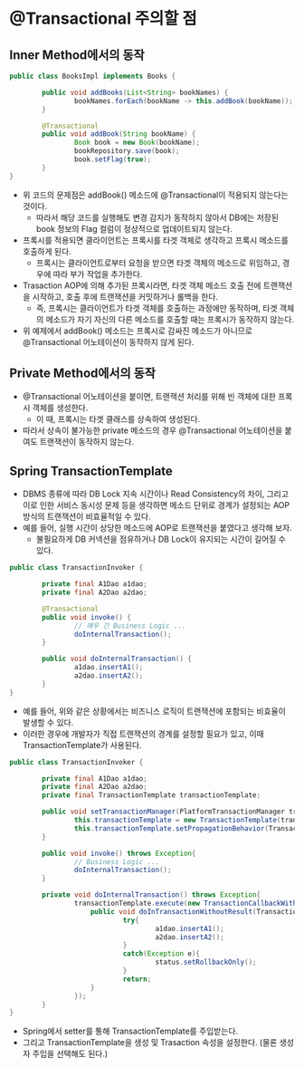 # @Transactional 주의할 점
## Inner Method에서의 동작
```java
public class BooksImpl implements Books {

        public void addBooks(List<String> bookNames) {
                bookNames.forEach(bookName -> this.addBook(bookName));
        }

        @Transactional
        public void addBook(String bookName) {
                Book book = new Book(bookName);
                bookRepository.save(book);
                book.setFlag(true);
        }
}
```

- 위 코드의 문제점은 addBook() 메소드에 @Transactional이 적용되지 않는다는 것이다.
  - 따라서 해당 코드를 실행해도 변경 감지가 동작하지 않아서 DB에는 저장된 book 정보의 Flag 컬럼이 정상적으로 업데이트되지 않는다.
- 프록시를 적용되면 클라이언트는 프록시를 타겟 객체로 생각하고 프록시 메소드를 호출하게 된다.
  - 프록시는 클라이언트로부터 요청을 받으면 타겟 객체의 메소드로 위임하고, 경우에 따라 부가 작업을 추가한다.
- Trasaction AOP에 의해 추가된 프록시라면, 타겟 객체 메소드 호출 전에 트랜잭션을 시작하고, 호출 후에 트랜잭션을 커밋하거나 롤백을 한다.
  - 즉, 프록시는 클라이언트가 타겟 객체를 호출하는 과정에만 동작하며, 타겟 객체의 메소드가 자기 자신의 다른 메소드를 호출할 때는 프록시가 동작하지 않는다.
- 위 예제에서 addBook() 메소드는 프록시로 감싸진 메소드가 아니므로 @Transactional 어노테이션이 동작하지 않게 된다.
 

## Private Method에서의 동작
- @Transactional 어노테이션을 붙이면, 트랜잭션 처리를 위해 빈 객체에 대한 프록시 객체를 생성한다.
  - 이 때, 프록시는 타겟 클래스를 상속하여 생성된다.
- 따라서 상속이 불가능한 private 메소드의 경우 @Transactional 어노테이션을 붙여도 트랜잭션이 동작하지 않는다.

## Spring TransactionTemplate
- DBMS 종류에 따라 DB Lock 지속 시간이나 Read Consistency의 차이, 그리고 이로 인한 서비스 동시성 문제 등을 생각하면 메소드 단위로 경계가 설정되는 AOP 방식의 트랜잭션이 비효율적일 수 있다.
- 예를 들어, 실행 시간이 상당한 메소드에 AOP로 트랜잭션을 붙였다고 생각해 보자.
  - 불필요하게 DB 커넥션을 점유하거나 DB Lock이 유지되는 시간이 길어질 수 있다.

```java
public class TransactionInvoker {

        private final A1Dao a1dao;
        private final A2Dao a2dao;

        @Transactional
        public void invoke() {
                // 매우 긴 Business Logic ...
                doInternalTransaction();
        }

        public void doInternalTransaction() {
                a1dao.insertA1();
                a2dao.insertA2();
        }
}
```

- 예를 들어, 위와 같은 상황에서는 비즈니스 로직이 트랜잭션에 포함되는 비효율이 발생할 수 있다.
- 이러한 경우에 개발자가 직접 트랜잭션의 경계를 설정할 필요가 있고, 이때 TransactionTemplate가 사용된다.

```java
public class TransactionInvoker {

        private final A1Dao a1dao;
        private final A2Dao a2dao;
        private final TransactionTemplate transactionTemplate;

        public void setTransactionManager(PlatformTransactionManager transactionManager){
                this.transactionTemplate = new TransactionTemplate(transactionManager);
                this.transactionTemplate.setPropagationBehavior(TransactionDefinition.PROPAGATION_REQUIRED);
        }

        public void invoke() throws Exception{
                // Business Logic ...
                doInternalTransaction();
        }

        private void doInternalTransaction() throws Exception{
                transactionTemplate.execute(new TransactionCallbackWithoutResult(){
                    public void doInTransactionWithoutResult(TransactionStatus status){
                            try{
                                    a1dao.insertA1();
                                    a2dao.insertA2(); 
                            }
                            catch(Exception e){
                                    status.setRollbackOnly();
                            }
                            return;
                    }
                });
        }
}
```

- Spring에서 setter를 통해 TransactionTemplate를 주입받는다.
- 그리고 TransactionTemplate을 생성 및 Trasaction 속성을 설정한다. (물론 생성자 주입을 선택해도 된다.)
